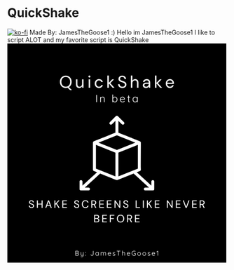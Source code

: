# QuickShake
[![ko-fi](https://ko-fi.com/img/githubbutton_sm.svg)](https://ko-fi.com/L4L61KAKJQ)
Made By: JamesTheGoose1 :)
Hello im JamesTheGoose1 I like to script ALOT and my favorite script is QuickShake
![Logo](Logo.png.png)

